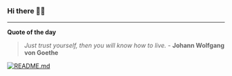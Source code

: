 ### Hi there 👋🏻


---

**Quote of the day**

> *Just trust yourself, then you will know how to live.* - **Johann Wolfgang von Goethe** 

[![README.md](https://github.com/marcolovazzano/marcolovazzano/actions/workflows/readme.yml/badge.svg?branch=main)](https://github.com/marcolovazzano/marcolovazzano/actions/workflows/readme.yml)
